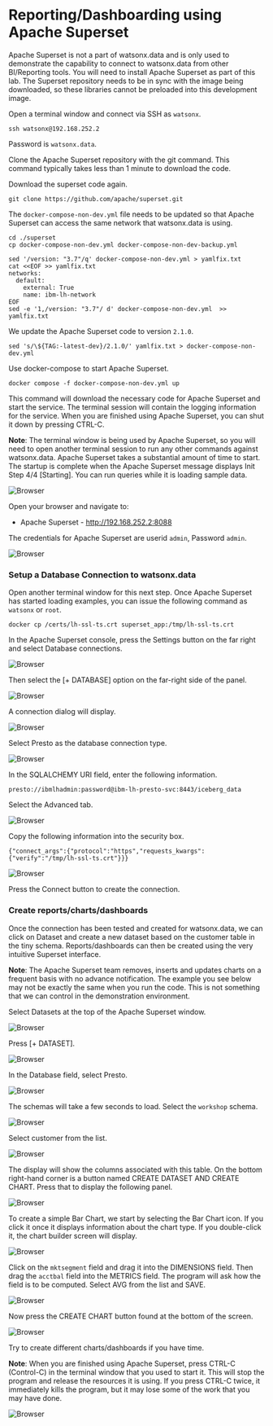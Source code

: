 # Reporting/Dashboarding using Apache Superset

Apache Superset is not a part of watsonx.data and is only used to demonstrate the capability to connect to watsonx.data from other BI/Reporting tools. You will need to install Apache Superset as part of this lab. The Superset repository needs to be in sync with the image being downloaded, so these libraries cannot be preloaded into this development image.

Open a terminal window and connect via SSH as `watsonx`. 

```
ssh watsonx@192.168.252.2
```

Password is `watsonx.data`.

Clone the Apache Superset repository with the git command. This command typically takes less than 1 minute to download the code.

Download the superset code again.

```
git clone https://github.com/apache/superset.git
```

The `docker-compose-non-dev.yml` file needs to be updated so that Apache Superset can access the same network that watsonx.data is using. 

```
cd ./superset
cp docker-compose-non-dev.yml docker-compose-non-dev-backup.yml

sed '/version: "3.7"/q' docker-compose-non-dev.yml > yamlfix.txt
cat <<EOF >> yamlfix.txt
networks:
  default:
    external: True
    name: ibm-lh-network
EOF
sed -e '1,/version: "3.7"/ d' docker-compose-non-dev.yml  >> yamlfix.txt
```

We update the Apache Superset code to version `2.1.0`.
```
sed 's/\${TAG:-latest-dev}/2.1.0/' yamlfix.txt > docker-compose-non-dev.yml
```

Use docker-compose to start Apache Superset.
```
docker compose -f docker-compose-non-dev.yml up
```

This command will download the necessary code for Apache Superset and start the service. The terminal session will contain the logging information for the service. When you are finished using Apache Superset, you can shut it down by pressing CTRL-C. 

**Note**: The terminal window is being used by Apache Superset, so you will need to open another terminal session to run any other commands against watsonx.data. Apache Superset takes a substantial amount of time to start. The startup is complete when the Apache Superset message displays Init Step 4/4 [Starting]. You can run queries while it is loading sample data. 

![Browser](wxd-images/superset-1.png)
 
Open your browser and navigate to:

   * Apache Superset - <a href="http://192.168.252.2:8088" target="_blank">http://192.168.252.2:8088</a> 

The credentials for Apache Superset are userid `admin`, Password `admin`.

![Browser](wxd-images/superset-2.png)
  
### Setup a Database Connection to watsonx.data
Open another terminal window for this next step. Once Apache Superset has started loading examples, you can issue the following command as `watsonx` or `root`.
```
docker cp /certs/lh-ssl-ts.crt superset_app:/tmp/lh-ssl-ts.crt
```
In the Apache Superset console,  press the Settings button on the far right and select Database connections.

![Browser](wxd-images/superset-3.png) 

Then select the [+ DATABASE] option on the far-right side of the panel.
 
![Browser](wxd-images/superset-4.png) 

A connection dialog will display.

![Browser](wxd-images/superset-5.png)
 
Select Presto as the database connection type.
 
![Browser](wxd-images/superset-6.png)

In the SQLALCHEMY URI field, enter the following information.
```
presto://ibmlhadmin:password@ibm-lh-presto-svc:8443/iceberg_data
```

Select the Advanced tab.

![Browser](wxd-images/superset-7.png)
 
Copy the following information into the security box.
```
{"connect_args":{"protocol":"https","requests_kwargs":{"verify":"/tmp/lh-ssl-ts.crt"}}}
```

![Browser](wxd-images/superset-8.png)
 
Press the Connect button to create the connection.

### Create reports/charts/dashboards
Once the connection has been tested and created for watsonx.data, we can click on Dataset and create a new dataset based on the customer table in the tiny schema. Reports/dashboards can then be created using the very intuitive Superset interface. 

**Note**: The Apache Superset team removes, inserts and updates charts on a frequent basis with no advance notification. The example you see below may not be exactly the same when you run the code. This is not something that we can control in the demonstration environment.

Select Datasets at the top of the Apache Superset window.

![Browser](wxd-images/superset-9.png)
 
Press [+ DATASET]. 

![Browser](wxd-images/superset-10.png)
 
In the Database field, select Presto.

![Browser](wxd-images/superset-11.png)
 
The schemas will take a few seconds to load. Select the `workshop` schema.

![Browser](wxd-images/superset-12.png)
 
Select customer from the list.

![Browser](wxd-images/superset-13.png)
 
The display will show the columns associated with this table. On the bottom right-hand corner is a button named CREATE DATASET AND CREATE CHART. Press that to display the following panel.

![Browser](wxd-images/superset-14.png)
 
To create a simple Bar Chart, we start by selecting the Bar Chart icon. If you click it once it displays information about the chart type. If you double-click it, the chart builder screen will display. 

![Browser](wxd-images/superset-15.png)
 
Click on the `mktsegment` field and drag it into the DIMENSIONS field. Then drag the `acctbal` field into the METRICS field. The program will ask how the field is to be computed. Select AVG from the list and SAVE.

![Browser](wxd-images/superset-16.png)
 
Now press the CREATE CHART button found at the bottom of the screen.

![Browser](wxd-images/superset-17.png)

Try to create different charts/dashboards if you have time.

**Note**: When you are finished using Apache Superset, press CTRL-C (Control-C) in the terminal window that you used to start it. This will stop the program and release the resources it is using. If you press CTRL-C twice, it immediately kills the program, but it may lose some of the work that you may have done.
 
 ![Browser](wxd-images/superset-18.png)
